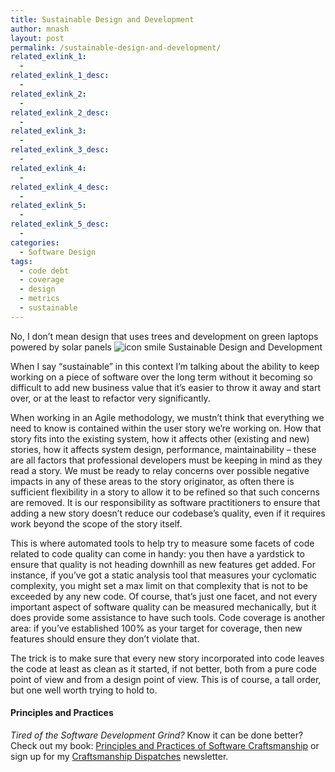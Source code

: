 ```yaml
---
title: Sustainable Design and Development
author: mnash
layout: post
permalink: /sustainable-design-and-development/
related_exlink_1:
  - 
related_exlink_1_desc:
  - 
related_exlink_2:
  - 
related_exlink_2_desc:
  - 
related_exlink_3:
  - 
related_exlink_3_desc:
  - 
related_exlink_4:
  - 
related_exlink_4_desc:
  - 
related_exlink_5:
  - 
related_exlink_5_desc:
  - 
categories:
  - Software Design
tags:
  - code debt
  - coverage
  - design
  - metrics
  - sustainable
---
```

No, I don&#8217;t mean design that uses trees and development on green laptops powered by solar panels <img src="http://jglobal.com/wp-includes/images/smilies/icon_smile.gif" alt="icon smile Sustainable Design and Development" class="wp-smiley" title="Sustainable Design and Development" /> 

When I say &#8220;sustainable&#8221; in this context I&#8217;m talking about the ability to keep working on a piece of software over the long term without it becoming so difficult to add new business value that it&#8217;s easier to throw it away and start over, or at the least to refactor very significantly.

When working in an Agile methodology, we mustn&#8217;t think that everything we need to know is contained within the user story we&#8217;re working on. How that story fits into the existing system, how it affects other (existing and new) stories, how it affects system design, performance, maintainability &#8211; these are all factors that professional developers must be keeping in mind as they read a story. We must be ready to relay concerns over possible negative impacts in any of these areas to the story originator, as often there is sufficient flexibility in a story to allow it to be refined so that such concerns are removed. It is our responsibility as software practitioners to ensure that adding a new story doesn&#8217;t reduce our codebase&#8217;s quality, even if it requires work beyond the scope of the story itself.

This is where automated tools to help try to measure some facets of code related to code quality can come in handy: you then have a yardstick to ensure that quality is not heading downhill as new features get added. For instance, if you&#8217;ve got a static analysis tool that measures your cyclomatic complexity, you might set a max limit on that complexity that is not to be exceeded by any new code. Of course, that&#8217;s just one facet, and not every important aspect of software quality can be measured mechanically, but it does provide some assistance to have such tools. Code coverage is another area: if you&#8217;ve established 100% as your target for coverage, then new features should ensure they don&#8217;t violate that.

The trick is to make sure that every new story incorporated into code leaves the code at least as clean as it started, if not better, both from a pure code point of view and from a design point of view. This is of course, a tall order, but one well worth trying to hold to.

<div class="g-plusone" data-annotation="inline" data-width="300">
</div>

<!-- Place this tag after the last +1 button tag. -->

  


<div class="st-callout hastitle lightblue center" >
  <h4 class="st-callout-title ">
    Principles and Practices
  </h4>
  
  <div class="inside">
    <i>Tired of the Software Development Grind?</i> Know it can be done better? Check out my book: <a href="http://jglobal.com/principles-and-practices">Principles and Practices of Software Craftsmanship</a> or sign up for my <a href="http://jglobal.com/dispatches/">Craftsmanship Dispatches</a> newsletter.
  </div>
</div>

<div class="clear">
</div>